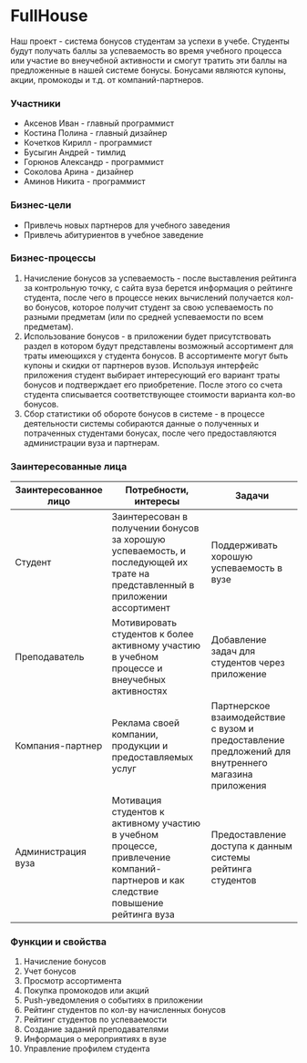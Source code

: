 # FullHouse
Наш проект - система бонусов студентам за успехи в учебе. Студенты будут получать баллы за успеваемость во время учебного процесса или участие во внеучебной активности и смогут тратить эти баллы на предложенные в нашей системе бонусы. Бонусами являются купоны, акции, промокоды и т.д. от компаний-партнеров.

### Участники
- Аксенов Иван - главный программист
- Костина Полина - главный дизайнер
- Кочетков Кирилл - программист
- Бусыгин Андрей - тимлид
- Горюнов Александр - программист
- Соколова Арина - дизайнер
- Аминов Никита - программист

### Бизнес-цели
- Привлечь новых партнеров для учебного заведения
- Привлечь абитуриентов в учебное заведение

### Бизнес-процессы
1. Начисление бонусов за успеваемость - после выставления рейтинга за контрольную точку, с сайта вуза берется информация о рейтинге студента, после чего в процессе неких вычислений получается кол-во бонусов, которое получит студент за свою успеваемость по разными предметам (или по средней успеваемости по всем предметам).
2. Использование бонусов - в приложении будет присутствовать раздел в котором будут представлены возможный ассортимент для траты имеющихся у студента бонусов. В ассортименте могут быть купоны и скидки от партнеров вузов. Используя интерфейс приложения студент выбирает интересующий его вариант траты бонусов и подтверждает его приобретение. После этого со счета студента списывается соответствующее стоимости варианта кол-во бонусов.
3. Сбор статистики об обороте бонусов в системе - в процессе деятельности системы собираются данные о полученных и потраченных студентами бонусах, после чего предоставляются администрации вуза и партнерам.

### Заинтересованные лица
| Заинтересованное лицо | Потребности, интересы | Задачи |
| --- | --- | --- |
| Студент | Заинтересован в получении бонусов за хорошую успеваемость, и последующей их трате на представленный в приложении ассортимент | Поддерживать хорошую успеваемость в вузе |
| Преподаватель | Мотивировать студентов к более активному участию в учебном процессе и внеучебных активностях | Добавление задач для студентов через приложение |
| Компания-партнер | Реклама своей компании, продукции и предоставляемых услуг | Партнерское взаимодействие с вузом и предоставление предложений для внутреннего магазина приложения |
| Администрация вуза | Мотивация студентов к активному участию в учебном процессе, привлечение компаний-партнеров и как следствие повышение рейтинга вуза | Предоставление доступа к данным системы рейтинга студентов |

### Функции и свойства
1. Начисление бонусов
2. Учет бонусов
3. Просмотр ассортимента
4. Покупка промокодов или акций
5. Push-уведомления о событиях в приложении
6. Рейтинг студентов по кол-ву начисленных бонусов
7. Рейтинг студентов по успеваемости
8. Создание заданий преподавателями
9. Информация о мероприятиях в вузе
10. Управление профилем студента

